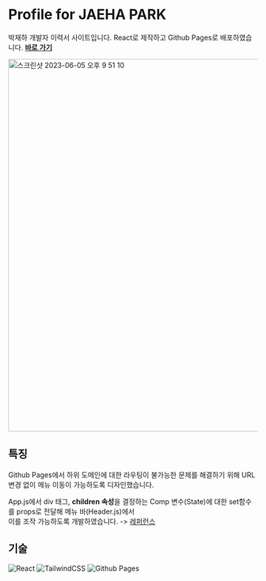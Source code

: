 # Profile for JAEHA PARK

박재하 개발자 이력서 사이트입니다.
React로 제작하고 Github Pages로 배포하였습니다.
**[바로 가기](https://parkjackdaw.com)**

<img width="753" alt="스크린샷 2023-06-05 오후 9 51 10" src="https://github.com/soddokayo/soddokayo.github.io/assets/89368738/1ba81b09-d1f5-42c4-93ef-507c0558a6bb">

## 특징

Github Pages에서 하위 도메인에 대한 라우팅이 불가능한 문제를 해결하기 위해 URL 변경 없이 메뉴 이동이 가능하도록 디자인했습니다.

App.js에서 div 태그, **children 속성**을 결정하는 Comp 변수(State)에 대한 set함수를 props로 전달해 메뉴 바(Header.js)에서 <br />
이를 조작 가능하도록 개발하였습니다. -> [레퍼런스](https://velog.io/@candyroom136/react-%ED%95%A8%EC%88%98%ED%98%95%ED%95%98%EC%9C%84%EC%BB%B4%ED%8F%AC%EB%84%8C%ED%8A%B8%EC%97%90%EC%84%9C-%ED%95%A8%EC%88%98%ED%98%95%EC%83%81%EC%9C%84%EC%BB%B4%ED%8F%AC%EB%84%8C%ED%8A%B8-state%EB%B3%80%EA%B2%BD%ED%95%98%EA%B8%B0)


## 기술

![React](https://img.shields.io/badge/React-61DAFB?style=flat-square&logo=React&logoColor=white)
![TailwindCSS](https://img.shields.io/badge/TailwindCSS-06B6D4?style=flat-square&logo=Tailwind-CSS&logoColor=white)
![Github Pages](https://img.shields.io/badge/GitHub-181717?style=flat-square&logo=GitHub&logoColor=white)
